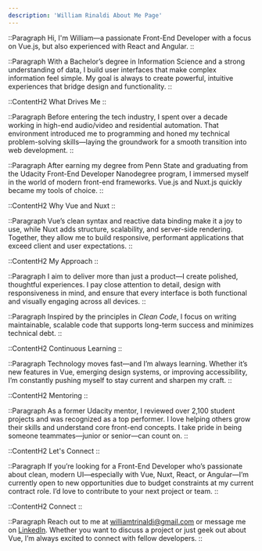```yaml
---
description: 'William Rinaldi About Me Page'
---
```


::Paragraph
Hi, I'm William—a passionate Front-End Developer with a focus on Vue.js, but also experienced with React and Angular.
::

::Paragraph
With a Bachelor’s degree in Information Science and a strong understanding of data, I build user interfaces that make complex information feel simple. My goal is always to create powerful, intuitive experiences that bridge design and functionality.
::

::ContentH2
What Drives Me
::

::Paragraph
Before entering the tech industry, I spent over a decade working in high-end audio/video and residential automation. That environment introduced me to programming and honed my technical problem-solving skills—laying the groundwork for a smooth transition into web development.
::

::Paragraph
After earning my degree from Penn State and graduating from the Udacity Front-End Developer Nanodegree program, I immersed myself in the world of modern front-end frameworks. Vue.js and Nuxt.js quickly became my tools of choice.
::

::ContentH2
Why Vue and Nuxt
::

::Paragraph
Vue’s clean syntax and reactive data binding make it a joy to use, while Nuxt adds structure, scalability, and server-side rendering. Together, they allow me to build responsive, performant applications that exceed client and user expectations.
::

::ContentH2
My Approach
::

::Paragraph
I aim to deliver more than just a product—I create polished, thoughtful experiences. I pay close attention to detail, design with responsiveness in mind, and ensure that every interface is both functional and visually engaging across all devices.
::

::Paragraph
Inspired by the principles in *Clean Code*, I focus on writing maintainable, scalable code that supports long-term success and minimizes technical debt.
::

::ContentH2
Continuous Learning
::

::Paragraph
Technology moves fast—and I’m always learning. Whether it’s new features in Vue, emerging design systems, or improving accessibility, I’m constantly pushing myself to stay current and sharpen my craft.
::

::ContentH2
Mentoring
::

::Paragraph
As a former Udacity mentor, I reviewed over 2,100 student projects and was recognized as a top performer. I love helping others grow their skills and understand core front-end concepts. I take pride in being someone teammates—junior or senior—can count on.
::

::ContentH2
Let's Connect
::

::Paragraph
If you’re looking for a Front-End Developer who’s passionate about clean, modern UI—especially with Vue, Nuxt, React, or Angular—I’m currently open to new opportunities due to budget constraints at my current contract role. I’d love to contribute to your next project or team.
::

::ContentH2
Connect
::

::Paragraph
Reach out to me at williamtrinaldi@gmail.com or message me on <a href="https://www.linkedin.com/in/wtrinaldi/" class="font-bold text-[#0a66c2]">LinkedIn</a>. Whether you want to discuss a project or just geek out about Vue, I’m always excited to connect with fellow developers.
::
